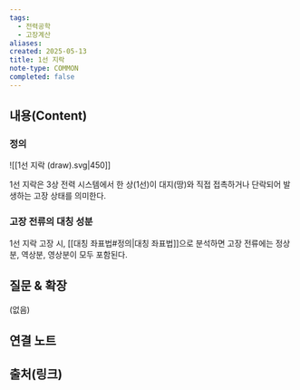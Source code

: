 ```yaml
---
tags:
  - 전력공학
  - 고장계산
aliases: 
created: 2025-05-13
title: 1선 지락
note-type: COMMON
completed: false
---
```


## 내용(Content)
### 정의
![[1선 지락 (draw).svg|450]]

1선 지락은 3상 전력 시스템에서 한 상(1선)이 대지(땅)와 직접 접촉하거나 단락되어 발생하는 고장 상태를 의미한다.

### 고장 전류의 대칭 성분
1선 지락 고장 시, [[대칭 좌표법#정의|대칭 좌표법]]으로 분석하면 고장 전류에는 정상분, 역상분, 영상분이 모두 포함된다.


## 질문 & 확장

(없음)

## 연결 노트

## 출처(링크)

